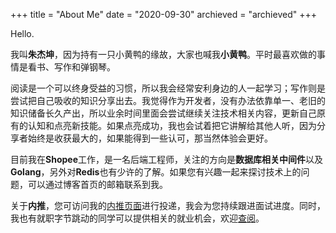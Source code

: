 +++
title = "About Me"
date = "2020-09-30"
archieved = "archieved"
+++

Hello.

我叫**朱杰坤**，因为持有一只小黄鸭的缘故，大家也喊我**小黄鸭**。平时最喜欢做的事情是看书、写作和弹钢琴。

阅读是一个可以终身受益的习惯，所以我会经常安利身边的人一起学习；写作则是尝试把自己吸收的知识分享出去。我觉得作为开发者，没有办法依靠单一、老旧的知识储备长久产出，所以业余时间里面会尝试继续关注技术相关内容，更新自己原有的认知和点亮新技能。如果点亮成功，我也会试着把它讲解给其他人听，因为分享者始终是收获最大的，如果能得到一些认可，那当然体验会更好。

目前我在**Shopee**工作，是一名后端工程师，关注的方向是**数据库相关中间件**以及**Golang**，另外对**Redis**也有少许的了解。如果您有兴趣一起来探讨技术上的问题，可以通过博客首页的邮箱联系到我。

关于**内推**，您可访问我的[内推页面](https://app.mokahr.com/recommendation-apply/shopee/2964?recommendCode=NTACs4P&hash=%23%2Fjobs%3Fkeyword%3D)进行投递，我会为您持续跟进面试进度。同时，我也有就职字节跳动的同学可以提供相关的就业机会，欢迎[查阅](https://job.toutiao.com/s/d68GbtB)。
